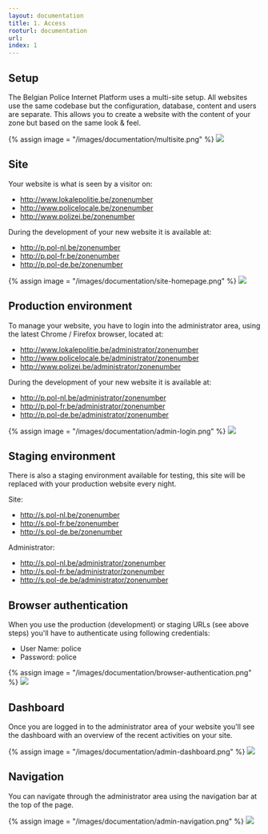 ```yaml
---
layout: documentation
title: 1. Access
rooturl: documentation
url: 
index: 1
---
```


## Setup

The Belgian Police Internet Platform uses a multi-site setup. All websites use the same codebase but the configuration, database, content and users are separate. This allows you to create a website with the content of your zone but based on the same look & feel.

{% assign image = "/images/documentation/multisite.png" %}
<a href="{{image}}" data-gallery="enabled">
![]({{image}})
</a>

## Site

Your website is what is seen by a visitor on:

* http://www.lokalepolitie.be/zonenumber
* http://www.policelocale.be/zonenumber
* http://www.polizei.be/zonenumber

During the development of your new website it is available at:

* http://p.pol-nl.be/zonenumber
* http://p.pol-fr.be/zonenumber
* http://p.pol-de.be/zonenumber

{% assign image = "/images/documentation/site-homepage.png" %}
<a href="{{image}}" data-gallery="enabled">
![]({{image}})
</a>

## Production environment
To manage your website, you have to login into the administrator area, using the latest Chrome / Firefox browser, located at:

* http://www.lokalepolitie.be/administrator/zonenumber
* http://www.policelocale.be/administrator/zonenumber
* http://www.polizei.be/administrator/zonenumber

During the development of your new website it is available at:

* http://p.pol-nl.be/administrator/zonenumber
* http://p.pol-fr.be/administrator/zonenumber
* http://p.pol-de.be/administrator/zonenumber

{% assign image = "/images/documentation/admin-login.png" %}
<a href="{{image}}" data-gallery="enabled">
![]({{image}})
</a>

## Staging environment

There is also a staging environment available for testing, this site will be replaced with your production website every night.

Site:

* http://s.pol-nl.be/zonenumber
* http://s.pol-fr.be/zonenumber
* http://s.pol-de.be/zonenumber

Administrator:

* http://s.pol-nl.be/administrator/zonenumber
* http://s.pol-fr.be/administrator/zonenumber
* http://s.pol-de.be/administrator/zonenumber

## Browser authentication

When you use the production (development) or staging URLs (see above steps) you'll have to authenticate using following credentials:

* User Name: police
* Password: police

{% assign image = "/images/documentation/browser-authentication.png" %}
<a href="{{image}}" data-gallery="enabled">
![]({{image}})
</a>

## Dashboard

Once you are logged in to the administrator area of your website you'll see the dashboard with an overview of the recent activities on your site.

{% assign image = "/images/documentation/admin-dashboard.png" %}
<a href="{{image}}" data-gallery="enabled">
![]({{image}})
</a>

## Navigation

You can navigate through the administrator area using the navigation bar at the top of the page.

{% assign image = "/images/documentation/admin-navigation.png" %}
<a href="{{image}}" data-gallery="enabled">
![]({{image}})
</a>